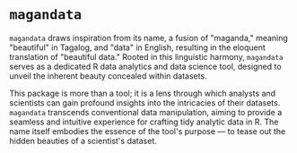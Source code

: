 # `magandata`

`magandata` draws inspiration from its name, a fusion of "maganda," meaning "beautiful" in Tagalog, and "data" in 
English, resulting in the eloquent translation of "beautiful data." Rooted in this linguistic harmony, `magandata` 
serves as a dedicated R data analytics and data science tool, designed to unveil the inherent beauty concealed within 
datasets.

This package is more than a tool; it is a lens through which analysts and scientists can gain profound insights into the 
intricacies of their datasets. `magandata` transcends conventional data manipulation, aiming to provide a seamless and 
intuitive experience for crafting tidy analytic data in R. The name itself embodies the essence of the tool's purpose — 
to tease out the hidden beauties of a scientist's dataset.
